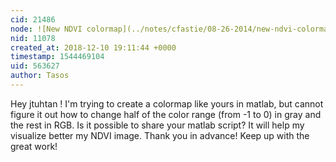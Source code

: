 ```yaml
---
cid: 21486
node: ![New NDVI colormap](../notes/cfastie/08-26-2014/new-ndvi-colormap)
nid: 11078
created_at: 2018-12-10 19:11:44 +0000
timestamp: 1544469104
uid: 563627
author: Tasos
---
```


 Hey  jtuhtan ! I'm trying to create a colormap like yours in matlab, but cannot figure it out how to change half of the color range (from -1 to 0) in gray and the rest in RGB. Is it possible to share your matlab script? It will help my visualize better my NDVI image. Thank you in advance! Keep up with the great work!